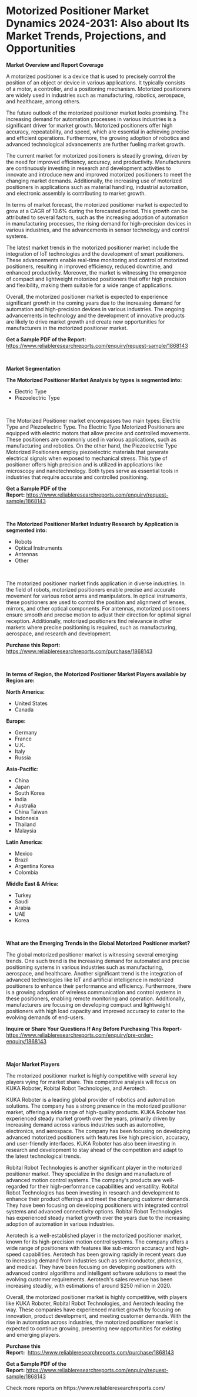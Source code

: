 <p><h1>Motorized Positioner Market Dynamics 2024-2031: Also about Its Market Trends, Projections, and Opportunities</h1></p><p><strong>Market Overview and Report Coverage</strong></p>
<p><p>A motorized positioner is a device that is used to precisely control the position of an object or device in various applications. It typically consists of a motor, a controller, and a positioning mechanism. Motorized positioners are widely used in industries such as manufacturing, robotics, aerospace, and healthcare, among others.</p><p>The future outlook of the motorized positioner market looks promising. The increasing demand for automation processes in various industries is a significant driver for market growth. Motorized positioners offer high accuracy, repeatability, and speed, which are essential in achieving precise and efficient operations. Furthermore, the growing adoption of robotics and advanced technological advancements are further fueling market growth.</p><p>The current market for motorized positioners is steadily growing, driven by the need for improved efficiency, accuracy, and productivity. Manufacturers are continuously investing in research and development activities to innovate and introduce new and improved motorized positioners to meet the changing market demands. Additionally, the increasing use of motorized positioners in applications such as material handling, industrial automation, and electronic assembly is contributing to market growth.</p><p>In terms of market forecast, the motorized positioner market is expected to grow at a CAGR of 10.6% during the forecasted period. This growth can be attributed to several factors, such as the increasing adoption of automation in manufacturing processes, the rising demand for high-precision devices in various industries, and the advancements in sensor technology and control systems.</p><p>The latest market trends in the motorized positioner market include the integration of IoT technologies and the development of smart positioners. These advancements enable real-time monitoring and control of motorized positioners, resulting in improved efficiency, reduced downtime, and enhanced productivity. Moreover, the market is witnessing the emergence of compact and lightweight motorized positioners that offer high precision and flexibility, making them suitable for a wide range of applications.</p><p>Overall, the motorized positioner market is expected to experience significant growth in the coming years due to the increasing demand for automation and high-precision devices in various industries. The ongoing advancements in technology and the development of innovative products are likely to drive market growth and create new opportunities for manufacturers in the motorized positioner market.</p></p>
<p><strong>Get a Sample PDF of the Report:</strong> <a href="https://www.reliableresearchreports.com/enquiry/request-sample/1868143">https://www.reliableresearchreports.com/enquiry/request-sample/1868143</a></p>
<p>&nbsp;</p>
<p><strong>Market Segmentation</strong></p>
<p><strong>The Motorized Positioner Market Analysis by types is segmented into:</strong></p>
<p><ul><li>Electric Type</li><li>Piezoelectric Type</li></ul></p>
<p>&nbsp;</p>
<p><p>The Motorized Positioner market encompasses two main types: Electric Type and Piezoelectric Type. The Electric Type Motorized Positioners are equipped with electric motors that allow precise and controlled movements. These positioners are commonly used in various applications, such as manufacturing and robotics. On the other hand, the Piezoelectric Type Motorized Positioners employ piezoelectric materials that generate electrical signals when exposed to mechanical stress. This type of positioner offers high precision and is utilized in applications like microscopy and nanotechnology. Both types serve as essential tools in industries that require accurate and controlled positioning.</p></p>
<p><strong>Get a Sample PDF of the Report:</strong>&nbsp;<a href="https://www.reliableresearchreports.com/enquiry/request-sample/1868143">https://www.reliableresearchreports.com/enquiry/request-sample/1868143</a></p>
<p>&nbsp;</p>
<p><strong>The Motorized Positioner Market Industry Research by Application is segmented into:</strong></p>
<p><ul><li>Robots</li><li>Optical Instruments</li><li>Antennas</li><li>Other</li></ul></p>
<p>&nbsp;</p>
<p><p>The motorized positioner market finds application in diverse industries. In the field of robots, motorized positioners enable precise and accurate movement for various robot arms and manipulators. In optical instruments, these positioners are used to control the position and alignment of lenses, mirrors, and other optical components. For antennas, motorized positioners ensure smooth and precise motion to adjust their direction for optimal signal reception. Additionally, motorized positioners find relevance in other markets where precise positioning is required, such as manufacturing, aerospace, and research and development.</p></p>
<p><strong>Purchase this Report:</strong>&nbsp; <a href="https://www.reliableresearchreports.com/purchase/1868143">https://www.reliableresearchreports.com/purchase/1868143</a></p>
<p>&nbsp;</p>
<p><strong>In terms of Region, the Motorized Positioner Market Players available by Region are:</strong></p>
<p>
    <p> <strong> North America: </strong>
        <ul>
            <li>United States</li>
            <li>Canada</li>
        </ul>
        </p> 
    <p> <strong> Europe: </strong>
        <ul>
            <li>Germany</li>
            <li>France</li>
            <li>U.K.</li>
            <li>Italy</li>
            <li>Russia</li>
        </ul>
        </p> 
    <p> <strong> Asia-Pacific: </strong>
        <ul>
            <li>China</li>
            <li>Japan</li>
            <li>South Korea</li>
            <li>India</li>
            <li>Australia</li>
            <li>China Taiwan</li>
            <li>Indonesia</li>
            <li>Thailand</li>
            <li>Malaysia</li>
        </ul>
        </p> 
    <p> <strong> Latin America: </strong>
        <ul>
            <li>Mexico</li>
            <li>Brazil</li>
            <li>Argentina Korea</li>
            <li>Colombia</li>
        </ul>
        </p> 
    <p> <strong> Middle East & Africa: </strong>
        <ul>
            <li>Turkey</li>
            <li>Saudi</li>
            <li>Arabia</li>
            <li>UAE</li>
            <li>Korea</li>
        </ul>
    </p>
    </p>
<p>&nbsp;</p>
<p><strong>What are the Emerging Trends in the Global Motorized Positioner market?</strong></p>
<p><p>The global motorized positioner market is witnessing several emerging trends. One such trend is the increasing demand for automated and precise positioning systems in various industries such as manufacturing, aerospace, and healthcare. Another significant trend is the integration of advanced technologies like IoT and artificial intelligence in motorized positioners to enhance their performance and efficiency. Furthermore, there is a growing adoption of wireless communication and control systems in these positioners, enabling remote monitoring and operation. Additionally, manufacturers are focusing on developing compact and lightweight positioners with high load capacity and improved accuracy to cater to the evolving demands of end-users.</p></p>
<p><strong>Inquire or Share Your Questions If Any Before Purchasing This Report</strong>- <a href="https://www.reliableresearchreports.com/enquiry/pre-order-enquiry/1868143">https://www.reliableresearchreports.com/enquiry/pre-order-enquiry/1868143</a></p>
<p>&nbsp;</p>
<p><strong>Major Market Players</strong></p>
<p><p>The motorized positioner market is highly competitive with several key players vying for market share. This competitive analysis will focus on KUKA Roboter, Robital Robot Technologies, and Aerotech.</p><p>KUKA Roboter is a leading global provider of robotics and automation solutions. The company has a strong presence in the motorized positioner market, offering a wide range of high-quality products. KUKA Roboter has experienced steady market growth over the years, primarily driven by increasing demand across various industries such as automotive, electronics, and aerospace. The company has been focusing on developing advanced motorized positioners with features like high precision, accuracy, and user-friendly interfaces. KUKA Roboter has also been investing in research and development to stay ahead of the competition and adapt to the latest technological trends.</p><p>Robital Robot Technologies is another significant player in the motorized positioner market. They specialize in the design and manufacture of advanced motion control systems. The company's products are well-regarded for their high-performance capabilities and versatility. Robital Robot Technologies has been investing in research and development to enhance their product offerings and meet the changing customer demands. They have been focusing on developing positioners with integrated control systems and advanced connectivity options. Robital Robot Technologies has experienced steady market growth over the years due to the increasing adoption of automation in various industries.</p><p>Aerotech is a well-established player in the motorized positioner market, known for its high-precision motion control systems. The company offers a wide range of positioners with features like sub-micron accuracy and high-speed capabilities. Aerotech has been growing rapidly in recent years due to increasing demand from industries such as semiconductor, photonics, and medical. They have been focusing on developing positioners with advanced control algorithms and intelligent software solutions to meet the evolving customer requirements. Aerotech's sales revenue has been increasing steadily, with estimations of around $250 million in 2020.</p><p>Overall, the motorized positioner market is highly competitive, with players like KUKA Roboter, Robital Robot Technologies, and Aerotech leading the way. These companies have experienced market growth by focusing on innovation, product development, and meeting customer demands. With the rise in automation across industries, the motorized positioner market is expected to continue growing, presenting new opportunities for existing and emerging players.</p></p>
<p><strong>Purchase this Report:</strong>&nbsp;&nbsp;<a href="https://www.reliableresearchreports.com/purchase/1868143">https://www.reliableresearchreports.com/purchase/1868143</a></p>
<p></p>
<p><strong>Get a Sample PDF of the Report:</strong>&nbsp;<a href="https://www.reliableresearchreports.com/enquiry/request-sample/1868143">https://www.reliableresearchreports.com/enquiry/request-sample/1868143</a></p>
<p>Check more reports on https://www.reliableresearchreports.com/</p>